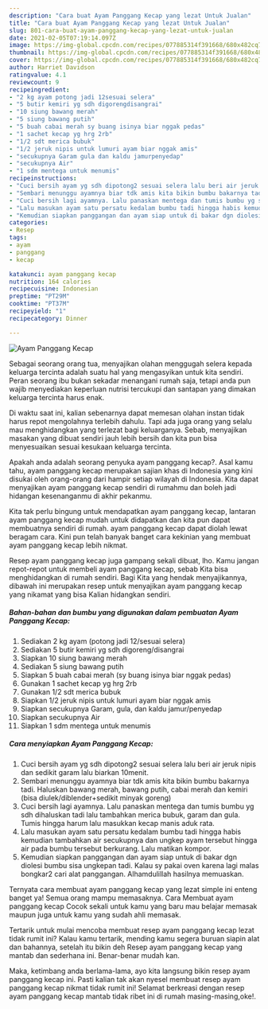 ```yaml
---
description: "Cara buat Ayam Panggang Kecap yang lezat Untuk Jualan"
title: "Cara buat Ayam Panggang Kecap yang lezat Untuk Jualan"
slug: 801-cara-buat-ayam-panggang-kecap-yang-lezat-untuk-jualan
date: 2021-02-05T07:19:14.097Z
image: https://img-global.cpcdn.com/recipes/077885314f391668/680x482cq70/ayam-panggang-kecap-foto-resep-utama.jpg
thumbnail: https://img-global.cpcdn.com/recipes/077885314f391668/680x482cq70/ayam-panggang-kecap-foto-resep-utama.jpg
cover: https://img-global.cpcdn.com/recipes/077885314f391668/680x482cq70/ayam-panggang-kecap-foto-resep-utama.jpg
author: Harriet Davidson
ratingvalue: 4.1
reviewcount: 9
recipeingredient:
- "2 kg ayam potong jadi 12sesuai selera"
- "5 butir kemiri yg sdh digorengdisangrai"
- "10 siung bawang merah"
- "5 siung bawang putih"
- "5 buah cabai merah sy buang isinya biar nggak pedas"
- "1 sachet kecap yg hrg 2rb"
- "1/2 sdt merica bubuk"
- "1/2 jeruk nipis untuk lumuri ayam biar nggak amis"
- "secukupnya Garam gula dan kaldu jamurpenyedap"
- "secukupnya Air"
- "1 sdm mentega untuk menumis"
recipeinstructions:
- "Cuci bersih ayam yg sdh dipotong2 sesuai selera lalu beri air jeruk nipis dan sedikit garam lalu biarkan 10menit."
- "Sembari menunggu ayamnya biar tdk amis kita bikin bumbu bakarnya tadi. Haluskan bawang merah, bawang putih, cabai merah dan kemiri (bisa diulek/diblender+sedikit minyak goreng)"
- "Cuci bersih lagi ayamnya. Lalu panaskan mentega dan tumis bumbu yg sdh dihaluskan tadi lalu tambahkan merica bubuk, garam dan gula. Tumis hingga harum lalu masukkan kecap manis aduk rata."
- "Lalu masukan ayam satu persatu kedalam bumbu tadi hingga habis kemudian tambahkan air secukupnya dan ungkep ayam tersebut hingga air pada bumbu tersebut berkurang. Lalu matikan kompor."
- "Kemudian siapkan panggangan dan ayam siap untuk di bakar dgn diolesi bumbu sisa ungkepan tadi. Kalau sy pakai oven karena lagi malas bongkar2 cari alat panggangan. Alhamdulillah hasilnya memuaskan."
categories:
- Resep
tags:
- ayam
- panggang
- kecap

katakunci: ayam panggang kecap 
nutrition: 164 calories
recipecuisine: Indonesian
preptime: "PT29M"
cooktime: "PT37M"
recipeyield: "1"
recipecategory: Dinner

---
```



![Ayam Panggang Kecap](https://img-global.cpcdn.com/recipes/077885314f391668/680x482cq70/ayam-panggang-kecap-foto-resep-utama.jpg)

Sebagai seorang orang tua, menyajikan olahan menggugah selera kepada keluarga tercinta adalah suatu hal yang mengasyikan untuk kita sendiri. Peran seorang ibu bukan sekadar menangani rumah saja, tetapi anda pun wajib menyediakan keperluan nutrisi tercukupi dan santapan yang dimakan keluarga tercinta harus enak.

Di waktu  saat ini, kalian sebenarnya dapat memesan olahan instan tidak harus repot mengolahnya terlebih dahulu. Tapi ada juga orang yang selalu mau menghidangkan yang terlezat bagi keluarganya. Sebab, menyajikan masakan yang dibuat sendiri jauh lebih bersih dan kita pun bisa menyesuaikan sesuai kesukaan keluarga tercinta. 



Apakah anda adalah seorang penyuka ayam panggang kecap?. Asal kamu tahu, ayam panggang kecap merupakan sajian khas di Indonesia yang kini disukai oleh orang-orang dari hampir setiap wilayah di Indonesia. Kita dapat menyajikan ayam panggang kecap sendiri di rumahmu dan boleh jadi hidangan kesenanganmu di akhir pekanmu.

Kita tak perlu bingung untuk mendapatkan ayam panggang kecap, lantaran ayam panggang kecap mudah untuk didapatkan dan kita pun dapat membuatnya sendiri di rumah. ayam panggang kecap dapat diolah lewat beragam cara. Kini pun telah banyak banget cara kekinian yang membuat ayam panggang kecap lebih nikmat.

Resep ayam panggang kecap juga gampang sekali dibuat, lho. Kamu jangan repot-repot untuk membeli ayam panggang kecap, sebab Kita bisa menghidangkan di rumah sendiri. Bagi Kita yang hendak menyajikannya, dibawah ini merupakan resep untuk menyajikan ayam panggang kecap yang nikamat yang bisa Kalian hidangkan sendiri.

<!--inarticleads1-->

##### Bahan-bahan dan bumbu yang digunakan dalam pembuatan Ayam Panggang Kecap:

1. Sediakan 2 kg ayam (potong jadi 12/sesuai selera)
1. Sediakan 5 butir kemiri yg sdh digoreng/disangrai
1. Siapkan 10 siung bawang merah
1. Sediakan 5 siung bawang putih
1. Siapkan 5 buah cabai merah (sy buang isinya biar nggak pedas)
1. Gunakan 1 sachet kecap yg hrg 2rb
1. Gunakan 1/2 sdt merica bubuk
1. Siapkan 1/2 jeruk nipis untuk lumuri ayam biar nggak amis
1. Siapkan secukupnya Garam, gula, dan kaldu jamur/penyedap
1. Siapkan secukupnya Air
1. Siapkan 1 sdm mentega untuk menumis




<!--inarticleads2-->

##### Cara menyiapkan Ayam Panggang Kecap:

1. Cuci bersih ayam yg sdh dipotong2 sesuai selera lalu beri air jeruk nipis dan sedikit garam lalu biarkan 10menit.
1. Sembari menunggu ayamnya biar tdk amis kita bikin bumbu bakarnya tadi. Haluskan bawang merah, bawang putih, cabai merah dan kemiri (bisa diulek/diblender+sedikit minyak goreng)
1. Cuci bersih lagi ayamnya. Lalu panaskan mentega dan tumis bumbu yg sdh dihaluskan tadi lalu tambahkan merica bubuk, garam dan gula. Tumis hingga harum lalu masukkan kecap manis aduk rata.
1. Lalu masukan ayam satu persatu kedalam bumbu tadi hingga habis kemudian tambahkan air secukupnya dan ungkep ayam tersebut hingga air pada bumbu tersebut berkurang. Lalu matikan kompor.
1. Kemudian siapkan panggangan dan ayam siap untuk di bakar dgn diolesi bumbu sisa ungkepan tadi. Kalau sy pakai oven karena lagi malas bongkar2 cari alat panggangan. Alhamdulillah hasilnya memuaskan.




Ternyata cara membuat ayam panggang kecap yang lezat simple ini enteng banget ya! Semua orang mampu memasaknya. Cara Membuat ayam panggang kecap Cocok sekali untuk kamu yang baru mau belajar memasak maupun juga untuk kamu yang sudah ahli memasak.

Tertarik untuk mulai mencoba membuat resep ayam panggang kecap lezat tidak rumit ini? Kalau kamu tertarik, mending kamu segera buruan siapin alat dan bahannya, setelah itu bikin deh Resep ayam panggang kecap yang mantab dan sederhana ini. Benar-benar mudah kan. 

Maka, ketimbang anda berlama-lama, ayo kita langsung bikin resep ayam panggang kecap ini. Pasti kalian tak akan nyesel membuat resep ayam panggang kecap nikmat tidak rumit ini! Selamat berkreasi dengan resep ayam panggang kecap mantab tidak ribet ini di rumah masing-masing,oke!.

